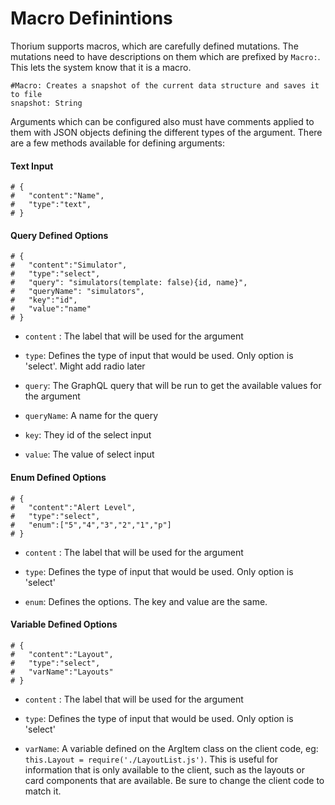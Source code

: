 # Macro Definintions

Thorium supports macros, which are carefully defined mutations. The mutations need to have descriptions on them which are prefixed by `Macro:`. This lets the system know that it is a macro.

```
#Macro: Creates a snapshot of the current data structure and saves it to file
snapshot: String
```

Arguments which can be configured also must have comments applied to them with JSON objects defining the different types of the argument. There are a few methods available for defining arguments:

#### Text Input

```
# {
#   "content":"Name",
#   "type":"text",
# }
```

#### Query Defined Options

```
# {
#   "content":"Simulator",
#   "type":"select",
#   "query": "simulators(template: false){id, name}",
#   "queryName": "simulators",
#   "key":"id",
#   "value":"name"
# }
```

* `content` : The label that will be used for the argument

* `type`: Defines the type of input that would be used. Only option is 'select'. Might add radio later

* `query`: The GraphQL query that will be run to get the available values for the argument

* `queryName`: A name for the query

* `key`: They id of the select input

* `value`: The value of select input

#### Enum Defined Options

```
# {
#   "content":"Alert Level",
#   "type":"select",
#   "enum":["5","4","3","2","1","p"]
# }
```

* `content` : The label that will be used for the argument

* `type`: Defines the type of input that would be used. Only option is 'select'

* `enum`: Defines the options. The key and value are the same.

#### Variable Defined Options

```
# {
#   "content":"Layout",
#   "type":"select",
#   "varName":"Layouts"
# }
```

* `content` : The label that will be used for the argument

* `type`: Defines the type of input that would be used. Only option is 'select'

* `varName`: A variable defined on the ArgItem class on the client code, eg: `this.Layout = require('./LayoutList.js')`. This is useful for information that is only available to the client, such as the layouts or card components that are available. Be sure to change the client code to match it.
